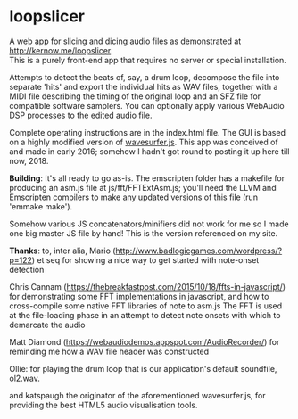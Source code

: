 # loopslicer
A web app for slicing and dicing audio files as demonstrated at http://kernow.me/loopslicer  
This is a purely front-end app that requires no server or special installation.

Attempts to detect the beats of, say, a drum loop, decompose the file into separate 'hits' and export the individual hits as WAV files, together with a MIDI file describing the timing of the original loop and an SFZ file for compatible software samplers. You can optionally apply various WebAudio DSP processes to the edited audio file. 

Complete operating instructions are in the index.html file.
The GUI is based on a highly modified version of [wavesurfer.js](https://github.com/katspaugh/wavesurfer.js).
This app was conceived of and made in early 2016; somehow I hadn't got round to posting it up here till now, 2018.

**Building**: 
It's all ready to go as-is. The emscripten folder has a makefile for producing an asm.js file at js/fft/FFTExtAsm.js; you'll need the LLVM and Emscripten compilers to make any updated versions of this file (run 'emmake make'). 

Somehow various JS concatenators/minifiers did not work for me so I made one big master JS file by hand! This is the version referenced on my site. 

**Thanks**: to, inter alia, Mario 
(http://www.badlogicgames.com/wordpress/?p=122) et seq
for showing a nice way to get started with note-onset detection 

Chris Cannam
(https://thebreakfastpost.com/2015/10/18/ffts-in-javascript/)
for demonstrating some FFT implementations in javascript, and how to cross-compile some native FFT libraries of note to asm.js
The FFT is used at the file-loading phase in an attempt to detect note onsets with which to demarcate the audio

Matt Diamond
(https://webaudiodemos.appspot.com/AudioRecorder/)
for reminding me how a WAV file header was constructed 

Ollie: for playing the drum loop that is our application's default soundfile, ol2.wav. 

and katspaugh the originator of the aforementioned wavesurfer.js, for providing the best HTML5 audio visualisation tools.
